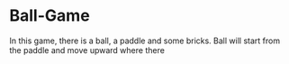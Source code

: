 # Ball-Game
In this game, there is a ball, a paddle and some bricks. Ball will start from the paddle and move upward where there
